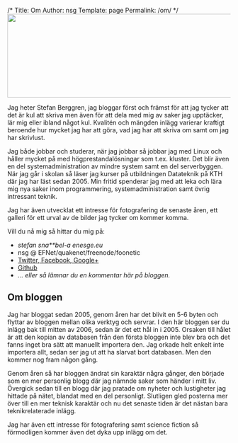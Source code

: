 /*
 Title: Om
 Author: nsg
 Template: page
 Permalink: /om/
*/
[<img class="aligncenter size-full wp-image-966" title="3jag" src="http://nsg.cc/wp-content/uploads/2006/05/3jag.png" alt="" width="642" height="189" />][1]

Jag heter Stefan Berggren, jag bloggar först och främst för att jag tycker att det är kul att skriva men även för att dela med mig av saker jag upptäcker, lär mig eller ibland något kul. Kvalitén och mängden inlägg varierar kraftigt beroende hur mycket jag har att göra, vad jag har att skriva om samt om jag har skrivlust.

Jag både jobbar och studerar, när jag jobbar så jobbar jag med Linux och håller mycket på med högprestandalösningar som t.ex. kluster. Det blir även en del systemadministration av mindre system samt en del serverbyggen. När jag går i skolan så läser jag kurser på utbildningen Datateknik på KTH där jag har läst sedan 2005. Min fritid spenderar jag med att leka och lära mig nya saker inom programmering, systemadministration samt övrig intressant teknik.

Jag har även utvecklat ett intresse för fotografering de senaste åren, ett galleri för ett urval av de bilder jag tycker om kommer komma.

Vill du nå mig så hittar du mig på:

*   *stefan sna**bel-a enesge.eu*
*   nsg @ EFNet/quakenet/freenode/foonetic
*   [Twitter][2][, Facebook][3][, Google+][4]
*   [Github][5]
*   *&#8230; eller så lämnar du en kommentar här på bloggen.*

## 

## Om bloggen

Jag har bloggat sedan 2005, genom åren har det blivit en 5-6 byten och flyttar av bloggen mellan olika verktyg och servrar. I den här bloggen ser du inlägg bak till mitten av 2006, sedan är det ett hål in i 2005. Orsaken till hålet är att den kopian av databasen från den första bloggen inte blev bra och det fanns inget bra sätt att manuellt importera den. Jag orkade helt enkelt inte importera allt, sedan ser jag ut att ha slarvat bort databasen. Men den kommer nog fram någon gång.

Genom åren så har bloggen ändrat sin karaktär några gånger, den började som en mer personlig blogg där jag nämnde saker som händer i mitt liv. Övergick sedan till en blogg där jag pratade om nyheter och lustigheter jag hittade på nätet, blandat med en del personligt. Slutligen gled posterna mer över till en mer teknisk karaktär och nu det senaste tiden är det nästan bara teknikrelaterade inlägg.

Jag har även ett intresse för fotografering samt science fiction så förmodligen kommer även det dyka upp inlägg om det.

<small></small>

 [1]: http://nsg.cc/wp-content/uploads/2006/05/3jag.png
 [2]: http://twitter.com/nsgb "Besök mig på Twitter"
 [3]: http://facebook.com/stefan.berggren "Besök mig på Facebook"
 [4]: https://plus.google.com/114514271638622480493/about "esök mig på Google+"
 [5]: http://github.com/nsg "Kolla på min kod på Github"